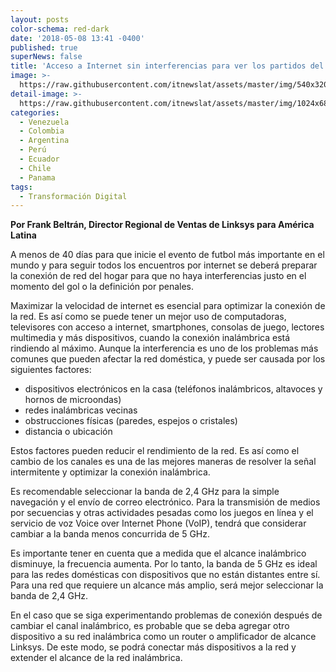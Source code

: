 ```yaml
---
layout: posts
color-schema: red-dark
date: '2018-05-08 13:41 -0400'
published: true
superNews: false
title: 'Acceso a Internet sin interferencias para ver los partidos del mundial '
image: >-
  https://raw.githubusercontent.com/itnewslat/assets/master/img/540x320/Frank-Beltran-p.jpg
detail-image: >-
  https://raw.githubusercontent.com/itnewslat/assets/master/img/1024x680/Frank-Beltran-g.jpg
categories:
  - Venezuela
  - Colombia
  - Argentina
  - Perú
  - Ecuador
  - Chile
  - Panama
tags:
  - Transformación Digital
---
```

**Por Frank Beltrán, Director Regional de Ventas de Linksys para América Latina**

A menos de 40 días para que inicie el evento de futbol más importante en el mundo y para seguir todos los encuentros por internet se deberá preparar la conexión de red del hogar para que no haya interferencias justo en el momento del gol o la definición por penales. 

Maximizar la velocidad de internet es esencial para optimizar la conexión de la red. Es así como se puede tener un mejor uso de computadoras, televisores con acceso a internet, smartphones, consolas de juego, lectores multimedia y más dispositivos, cuando la conexión inalámbrica está rindiendo al máximo. Aunque la interferencia es uno de los problemas más comunes que pueden afectar la red doméstica, y puede ser causada por los siguientes factores:

- dispositivos electrónicos en la casa (teléfonos inalámbricos, altavoces y hornos de microondas)
- redes inalámbricas vecinas
- obstrucciones físicas (paredes, espejos o cristales)
- distancia o ubicación

Estos factores pueden reducir el rendimiento de la red. Es así como el cambio de los canales es una de las mejores maneras de resolver la señal intermitente y optimizar la conexión inalámbrica. 

Es recomendable seleccionar la banda de 2,4 GHz para la simple navegación y el envío de correo electrónico. Para la transmisión de medios por secuencias y otras actividades pesadas como los juegos en línea y el servicio de voz Voice over Internet Phone (VoIP), tendrá que considerar cambiar a la banda menos concurrida de 5 GHz.

Es importante tener en cuenta que a medida que el alcance inalámbrico disminuye, la frecuencia aumenta. Por lo tanto, la banda de 5 GHz es ideal para las redes domésticas con dispositivos que no están distantes entre sí. Para una red que requiere un alcance más amplio, será mejor seleccionar la banda de 2,4 GHz.

En el caso que se siga experimentando problemas de conexión después de cambiar el canal inalámbrico, es probable que se deba agregar otro dispositivo a su red inalámbrica como un router o amplificador de alcance Linksys. De este modo, se podrá conectar más dispositivos a la red y extender el alcance de la red inalámbrica. 